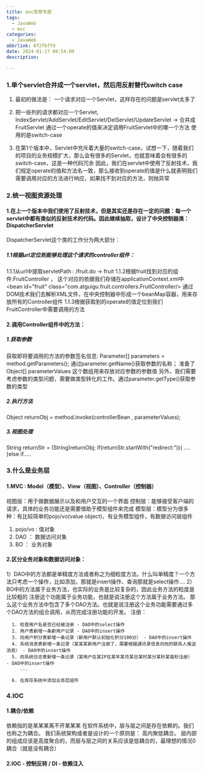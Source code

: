 ```yaml
---
title: mvc思想专题
tags:
  - JavaWeb
  - mvc
categories:
  - JavaWeb
abbrlink: 6f2fbff9
date: 2024-01-17 00:54:09
description:

---
```


### 1.单个servlet合并成一个servlet，然后用反射替代switch case

1. 最初的做法是： 一个请求对应一个Servlet，这样存在的问题是servlet太多了

2. 把一些列的请求都对应一个Servlet, IndexServlet/AddServlet/EditServlet/DelServlet/UpdateServlet -> 合并成FruitServlet
   通过一个operate的值来决定调用FruitServlet中的哪一个方法
   使用的是switch-case

3. 在第1个版本中，Servlet中充斥着大量的switch-case，试想一下，随着我们的项目的业务规模扩大，那么会有很多的Servlet，也就意味着会有很多的switch-case，这是一种代码冗余
   因此，我们在servlet中使用了反射技术，我们规定operate的值和方法名一致，那么接收到operate的值是什么就表明我们需要调用对应的方法进行响应，如果找不到对应的方法，则抛异常

### 2.统一视图资源处理

#### 1.在上一个版本中我们使用了反射技术，但是其实还是存在一定的问题：每一个servlet中都有类似的反射技术的代码。因此继续抽取，设计了中央控制器类：DispatcherServlet

DispatcherServlet这个类的工作分为两大部分：

##### 1.1根据url定位到能够处理这个请求的controller组件：

 1.1.1从url中提取servletPath : /fruit.do -> fruit
 1.1.2根据fruit找到对应的组件:FruitController ， 这个对应的依据我们存储在applicationContext.xml中
   <bean id="fruit" class="com.atguigu.fruit.controllers.FruitController/>
   通过DOM技术我们去解析XML文件，在中央控制器中形成一个beanMap容器，用来存放所有的Controller组件
 1.1.3根据获取到的operate的值定位到我们FruitController中需要调用的方法

#### 2.调用Controller组件中的方法：

##### 1.获取参数

获取即将要调用的方法的参数签名信息: Parameter[] parameters = method.getParameters();
通过parameter.getName()获取参数的名称；
准备了Object[] parameterValues 这个数组用来存放对应参数的参数值
另外，我们需要考虑参数的类型问题，需要做类型转化的工作。通过parameter.getType()获取参数的类型

##### 2.执行方法

Object returnObj = method.invoke(controllerBean , parameterValues);

##### 3.视图处理

String returnStr = (String)returnObj;
if(returnStr.startWith("redirect:")){
 ....
}else if.....

### 3.什么是业务层

#### 1.MVC : Model（模型）、View（视图）、Controller（控制器）

视图层：用于做数据展示以及和用户交互的一个界面
控制层：能够接受客户端的请求，具体的业务功能还是需要借助于模型组件来完成
模型层：模型分为很多种：有比较简单的pojo/vo(value object)，有业务模型组件，有数据访问层组件

1) pojo/vo : 值对象
2) DAO ： 数据访问对象
3) BO ： 业务对象

#### 2.区分业务对象和数据访问对象：

1）DAO中的方法都是单精度方法或者称之为细粒度方法。什么叫单精度？一个方法只考虑一个操作，比如添加，那就是insert操作、查询那就是select操作....
2） BO中的方法属于业务方法，也实际的业务是比较复杂的，因此业务方法的粒度是比较粗的
  注册这个功能属于业务功能，也就是说注册这个方法属于业务方法。
  那么这个业务方法中包含了多个DAO方法。也就是说注册这个业务功能需要通过多个DAO方法的组合调用，从而完成注册功能的开发。
  注册：

      1. 检查用户名是否已经被注册 - DAO中的select操作
      2. 用户表新增一条新用户记录 - DAO中的insert操作
      3. 向用户积分表新增一条记录（新用户默认初始化积分100分） - DAO中的insert操作
      4. 系统消息表新增一条记录（某某某新用户注册了，需要根据通讯录信息向他的联系人推送消息） - DAO中的insert操作
      5. 向系统日志表新增一条记录（某用户在某IP在某年某月某日某时某分某秒某毫秒注册） - DAO中的insert操作
         ...

      6. 在库存系统中添加业务层组件



### 4.IOC

#### 1.耦合/依赖

依赖指的是某某某离不开某某某
在软件系统中，层与层之间是存在依赖的。我们也称之为耦合。
我们系统架构或者是设计的一个原则是： 高内聚低耦合。
层内部的组成应该是高度聚合的，而层与层之间的关系应该是低耦合的，最理想的情况0耦合（就是没有耦合）

#### 2.IOC - 控制反转 / DI - 依赖注入

